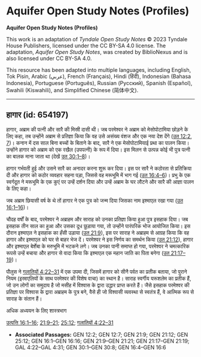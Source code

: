 # Aquifer Open Study Notes (Profiles)

**Aquifer Open Study Notes (Profiles)**

This work is an adaptation of *Tyndale Open Study Notes* © 2023 Tyndale House Publishers, licensed under the CC BY\-SA 4\.0 license. The adaptation, *Aquifer Open Study Notes*, was created by BiblioNexus and is also licensed under CC BY\-SA 4\.0\.

This resource has been adapted into multiple languages, including English, Tok Pisin, Arabic (عربي), French (Français), Hindi (हिंदी), Indonesian (Bahasa Indonesia), Portuguese (Português), Russian (Русский), Spanish (Español), Swahili (Kiswahili), and Simplified Chinese (简体中文).



--------------------------------

## हागार (id: 654197)

हागार, अब्राम की पत्नी और सारै की मिस्री दासी थी। जब परमेश्वर ने अब्राम को मेसोपोटामिया छोड़ने के लिए कहा, तब उन्होंने अब्राम से प्रतिज्ञा किया कि वह उसे असंख्य वंशज और एक नया देश देंगे ([उत 12:2](https://ref.ly/Gen12:2), [7](https://ref.ly/Gen12:7))। कनान में दस साल बिना बच्चों के बिताने के बाद, सारै ने एक मेसोपोटामियाई प्रथा का पालन किया। उन्होंने हागार को अब्राम को एक रखैल (उपपत्नी) के रूप में दिया। इस मिलन से उत्पन्न कोई भी पुत्र पत्नी का बालक माना जाता था (देखें [उत 30:1–8](https://ref.ly/Gen30:1-Gen30:8))।

हागार गर्भवती हुई और उसने सारै का अनादर करना शुरू कर दिया। इस पर सारै ने कठोरता से प्रतिक्रिया दी और हागार को कठोर व्यवहार सहना पड़ा, जिससे वह मरूभूमि में भाग गई ([उत 16:4–6](https://ref.ly/Gen16:4-Gen16:6))। प्रभु के एक स्वर्गदूत ने मरूभूमि के एक कुएं पर उन्हें दर्शन दिया और उन्हें अब्राम के घर लौटने और सारै की आज्ञा पालन के लिए कहा।

जब अब्राम छियासी वर्ष के थे तों हागार ने एक पुत्र को जन्म दिया जिसका नाम इश्माएल रखा गया ([उत 16:1–16](https://ref.ly/Gen16:1-Gen16:16))।

चौदह वर्षों के बाद, परमेश्वर ने अब्राहम और साराह को उनका प्रतिज्ञा किया हुआ पुत्र इसहाक दिया। जब इसहाक तीन साल का हुआ और उसका दूध छुड़ाया गया, तो उन्होंने पारंपरिक भोज आयोजित किया। इस दौरान इश्माएल ने इसहाक का हँसी उड़ाया ([उत 21:9](https://ref.ly/Gen21:9)), इस पर साराह ने अब्राहम से आग्रह किया कि वह हागार और इश्माएल को घर से बाहर भेज दें। परमेश्वर ने इस निर्णय का समर्थन किया ([उत 21:12](https://ref.ly/Gen21:12)), हागार और इश्माएल बेर्शेबा के मरुभूमि में भटकने लगे। जब उनका पानी समाप्त हो गया, परमेश्वर ने चमत्कारिक रूपसे उन्हें बचाया और हागार से वादा किया कि इश्माएल एक महान जाति का पिता बनेगा ([उत 21:17–19](https://ref.ly/Gen21:17-Gen21:19))।

पौलुस ने [गलातियों 4:22–31](https://ref.ly/Gal4:22-Gal4:31) में एक उपमा दी, जिसमें हागार को सीनै पर्वत का प्रतीक बताया, जो पुराने नियम (इस्राएलियों के साथ परमेश्वर की विशेष वाचा) का स्थान है। साराह स्वर्गीय यरूशलेम का प्रतीक हैं, जो उन लोगों का समुदाय है जो मसीह में विश्वास के द्वारा उद्धार प्राप्त करते हैं। जैसे इसहाक परमेश्वर की प्रतिज्ञा पर विश्वास के द्वारा अब्राहम के पुत्र बने, वैसे ही जो विश्वासी व्यवस्था से स्वतंत्र हैं, वे आत्मिक रूप से साराह के संतान हैं। 

अधिक अध्ययन के लिए शास्त्रभाग

[उत्पत्ति 16:1–16](https://ref.ly/Gen16:1-Gen16:16); [21:9–21](https://ref.ly/Gen21:9-Gen21:21); [25:12](https://ref.ly/Gen25:12); [गलातियों 4:22–31](https://ref.ly/Gal4:22-Gal4:31)

* **Associated Passages:** GEN 12:2; GEN 12:7; GEN 21:9; GEN 21:12; GEN 25:12; GEN 16:1–GEN 16:16; GEN 21:9–GEN 21:21; GEN 21:17–GEN 21:19; GAL 4:22–GAL 4:31; GEN 30:1–GEN 30:8; GEN 16:4–GEN 16:6


